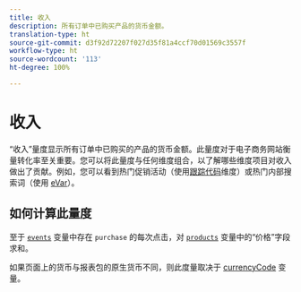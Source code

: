 ```yaml
---
title: 收入
description: 所有订单中已购买产品的货币金额。
translation-type: ht
source-git-commit: d3f92d72207f027d35f81a4ccf70d01569c3557f
workflow-type: ht
source-wordcount: '113'
ht-degree: 100%

---
```



# 收入

“收入”量度显示所有订单中已购买的产品的货币金额。此量度对于电子商务网站衡量转化率至关重要。您可以将此量度与任何维度组合，以了解哪些维度项目对收入做出了贡献。例如，您可以看到热门促销活动（使用[跟踪代码](../dimensions/tracking-code.md)维度）或热门内部搜索词（使用 [eVar](../dimensions/evar.md)）。

## 如何计算此量度

至于 [`events`](/help/implement/vars/page-vars/events/event-purchase.md) 变量中存在 `purchase` 的每次点击，对 [`products`](/help/implement/vars/page-vars/products.md) 变量中的“价格”字段求和。

如果页面上的货币与报表包的原生货币不同，则此度量取决于 [currencyCode](/help/implement/vars/config-vars/currencycode.md) 变量。
